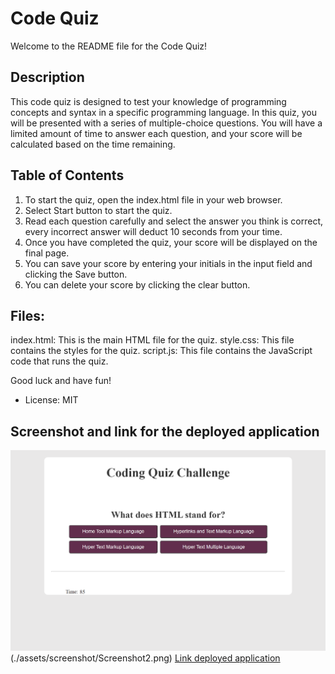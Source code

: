# Code Quiz

Welcome to the README file for the Code Quiz!

## Description
This code quiz is designed to test your knowledge of programming concepts and syntax in a specific programming language. In this quiz, you will be presented with a series of multiple-choice questions. You will have a limited amount of time to answer each question, and your score will be calculated based on the time remaining.

## Table of Contents 
1. To start the quiz, open the index.html file in your web browser.
2. Select Start button to start the quiz.
3. Read each question carefully and select the answer you think is correct, every incorrect answer will deduct 10 seconds from your time.
4. Once you have completed the quiz, your score will be displayed on the final page.
5. You can save your score by entering your initials in the input field and clicking the Save button.
6. You can delete your score by clicking the clear button.

## Files:
index.html: This is the main HTML file for the quiz.
style.css: This file contains the styles for the quiz.
script.js: This file contains the JavaScript code that runs the quiz.

Good luck and have fun!

- License: MIT

## Screenshot and link for the deployed application
![Screenshot of deployed application](./assets/screenshot/Screenshot1.png)(./assets/screenshot/Screenshot2.png)
[Link deployed application]((https://elisamarchete.github.io/code-quiz/))
